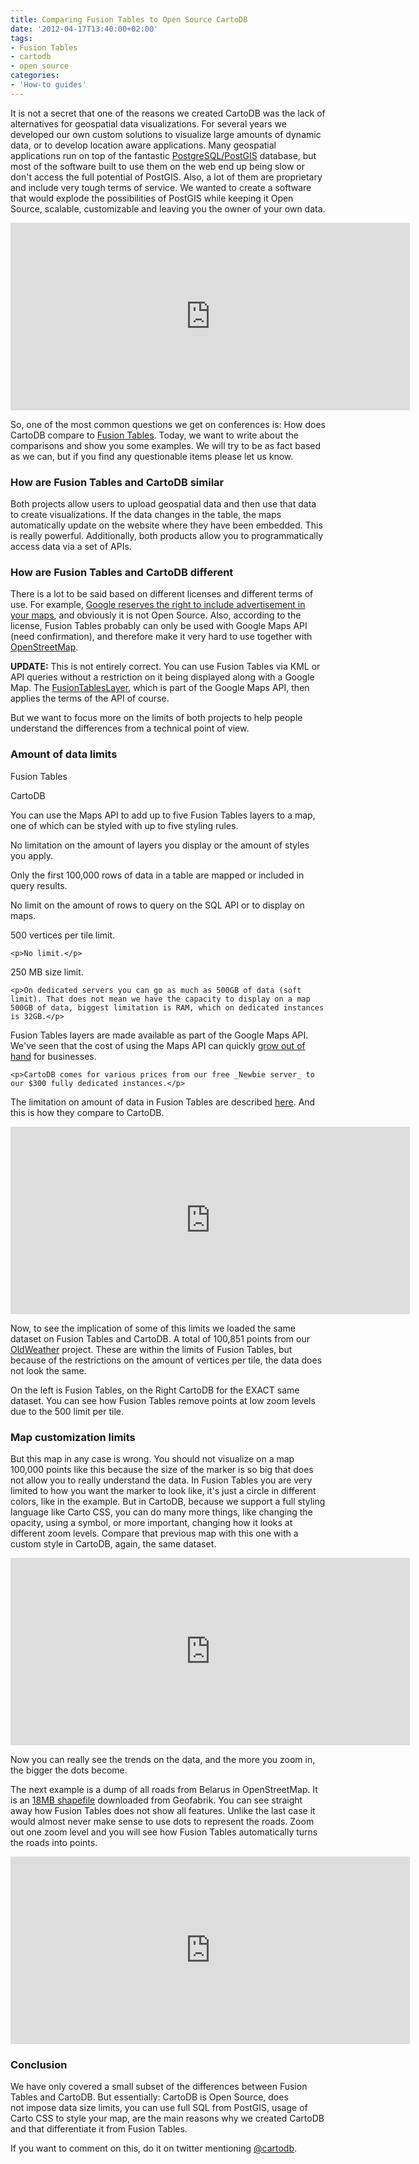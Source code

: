 ```yaml
---
title: Comparing Fusion Tables to Open Source CartoDB
date: '2012-04-17T13:40:00+02:00'
tags:
- Fusion Tables
- cartodb
- open source
categories:
- 'How-to guides'
---
```


It is not a secret that one of the reasons we created CartoDB was the lack of alternatives for geospatial data visualizations. For several years we developed our own custom solutions to visualize large amounts of dynamic data, or to develop location aware applications. Many geospatial applications run on top of the fantastic <a href="http://postgis.refractions.net/">PostgreSQL/PostGIS</a> database, but most of the software built to use them on the web end up being slow or don't access the full potential of PostGIS. Also, a lot of them are proprietary and include very tough terms of service. We wanted to create a software that would explode the possibilities of PostGIS while keeping it Open Source, scalable, customizable and leaving you the owner of your own data.

<iframe frameborder="0" height="300" src="http://cartodb.s3.amazonaws.com/FusionTables-vs-CartoDB/roads.html" width="639"></iframe>

So, one of the most common questions we get on conferences is: How does CartoDB compare to <a href="http://www.google.com/fusiontables/Home/">Fusion Tables</a>. Today, we want to write about the comparisons and show you some examples. We will try to be as fact based as we can, but if you find any questionable items please let us know.

### How are Fusion Tables and CartoDB similar

Both projects allow users to upload geospatial data and then use that data to create visualizations. If the data changes in the table, the maps automatically update on the website where they have been embedded. This is really powerful. Additionally, both products allow you to programmatically access data via a set of APIs.

### How are Fusion Tables and CartoDB different

There is a lot to be said based on different licenses and different terms of use. For example, <a href="https://developers.google.com/terms/">Google reserves the right to include advertisement in your maps</a>, and obviously it is not Open Source. Also, according to the license, Fusion Tables probably can only be used with Google Maps API (need confirmation), and therefore make it very hard to use together with <a href="http://www.openstreetmap.org/">OpenStreetMap</a>.

**UPDATE:** This is not entirely correct. You can use Fusion Tables via KML or API queries without a restriction on it being displayed along with a Google Map. The <a href="https://developers.google.com/maps/documentation/javascript/layers#FusionTables">FusionTablesLayer</a>, which is part of the Google Maps API, then applies the terms of the API of course.

But we want to focus more on the limits of both projects to help people understand the differences from a technical point of view.

### Amount of data limits

<div class="table">
  <div class="row">
    <p>Fusion Tables</p>
    <p>CartoDB</p>
  </div>

  <div class="row">
    <p>You can use the Maps API to add up to five Fusion Tables layers to a map, one of which can be styled with up to five styling rules.</p>
    <p>No limitation on the amount of layers you display or the amount of styles you apply.</p>
  </div>

  <div class="row">
    <p>Only the first 100,000 rows of data in a table are mapped or included in query results.</p>
    <p>No limit on the amount of rows to query on the SQL API or to display on maps.</p>
  </div>

  <div class="row">
    <p>500 vertices per tile limit.</p>

    <p>No limit.</p>
  </div>

  <div class="row">
    <p>250 MB size limit.</p>

    <p>On dedicated servers you can go as much as 500GB of data (soft limit). That does not mean we have the capacity to display on a map 500GB of data, biggest limitation is RAM, which on dedicated instances is 32GB.</p>
  </div>

  <div class="row">
    <p>Fusion Tables layers are made available as part of the Google Maps API. We've seen that the cost of using the Maps API can quickly <a href="https://plus.google.com/118383351194421484817/posts/foj5A1fURGt">grow out of hand</a> for businesses.</p>

    <p>CartoDB comes for various prices from our free _Newbie server_ to our $300 fully dedicated instances.</p>
  </div>
</div>

The limitation on amount of data in Fusion Tables are described <a href="https://developers.google.com/maps/documentation/javascript/layers#FusionTables">here</a>. And this is how they compare to CartoDB.

<iframe frameborder="0" height="300" src="http://cartodb.s3.amazonaws.com/FusionTables-vs-CartoDB/interactivity.html" width="639"></iframe>

Now, to see the implication of some of this limits we loaded the same dataset on Fusion Tables and CartoDB. A total of 100,851 points from our <a href="http://www.oldweather.org/">OldWeather</a> project. These are within the limits of Fusion Tables, but because of the restrictions on the amount of vertices per tile, the data does not look the same.

On the left is Fusion Tables, on the Right CartoDB for the EXACT same dataset. You can see how Fusion Tables remove points at low zoom levels due to the 500 limit per tile.

### Map customization limits

But this map in any case is wrong. You should not visualize on a map 100,000 points like this because the size of the marker is so big that does not allow you to really understand the data. In Fusion Tables you are very limited to how you want the marker to look like, it's just a circle in different colors, like in the example. But in CartoDB, because we support a full styling language like Carto CSS, you can do many more things, like changing the opacity, using a symbol, or more important, changing how it looks at different zoom levels. Compare that previous map with this one with a custom style in CartoDB, again, the same dataset.

<iframe frameborder="0" height="300" src="https://viz2.cartodb.com/tables/coverage_oldweather_new_style/embed_map" width="639"></iframe>

Now you can really see the trends on the data, and the more you zoom in, the bigger the dots become.

The next example is a dump of all roads from Belarus in OpenStreetMap. It is an <a href="http://download.geofabrik.de/osm/europe/">18MB shapefile</a> downloaded from Geofabrik. You can see straight away how Fusion Tables does not show all features. Unlike the last case it would almost never make sense to use dots to represent the roads. Zoom out one zoom level and you will see how Fusion Tables automatically turns the roads into points.

<iframe frameborder="0" height="300" src="http://cartodb.s3.amazonaws.com/FusionTables-vs-CartoDB/roads.html" width="639"></iframe>

### Conclusion

We have only covered a small subset of the differences between Fusion Tables and CartoDB. But essentially: CartoDB is Open Source, does not impose data size limits, you can use full SQL from PostGIS, usage of Carto CSS to style your map, are the main reasons why we created CartoDB and that differentiate it from Fusion Tables.

If you want to comment on this, do it on twitter mentioning <a href="http://twitter.com/cartodb" title="CartoDB" target="_self">@cartodb</a>.
